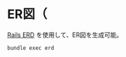 # ER図（

[Rails ERD][rails-erd] を使用して、ER図を生成可能。

```sh
bundle exec erd
```

[rails-erd]: https://github.com/voormedia/rails-erd
